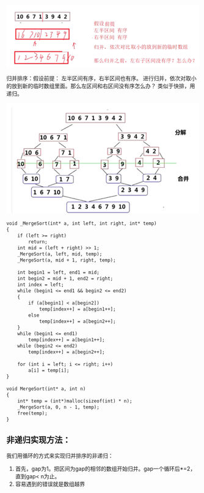 
![](attachments/归并排序_image_0.png)

归并排序：假设前提：
左半区间有序，右半区间也有序。  进行归并，依次对取小的放到新的临时数组里面。那么左区间和右区间没有序怎么办？
类似于快排，用递归。

![](attachments/归并排序_image_1.png)


```
void _MergeSort(int* a, int left, int right, int* temp)
{
    if (left >= right)
        return;
    int mid = (left + right) >> 1;
    _MergeSort(a, left, mid, temp);
    _MergeSort(a, mid + 1, right, temp);

    int begin1 = left, end1 = mid;
    int begin2 = mid + 1, end2 = right;
    int index = left;
    while (begin1 <= end1 && begin2 <= end2)
    {
        if (a[begin1] < a[begin2])
            temp[index++] = a[begin1++];
        else
            temp[index++] = a[begin2++];
    }
    while (begin1 <= end1)
        temp[index++] = a[begin1++];
    while (begin2 <= end2)
        temp[index++] = a[begin2++];

    for (int i = left; i <= right; i++)
        a[i] = temp[i];
}

void MergeSort(int* a, int n)
{
    int* temp = (int*)malloc(sizeof(int) * n);
    _MergeSort(a, 0, n - 1, temp);
    free(temp);
}
```


## 非递归实现方法：

我们用循环的方式来实现归并排序的非递归：
1.  首先，gap为1。把区间为gap的相邻的数组开始归并。gap一个循环后*=2，直到gap< n为止。
1. 容易遇到的错误就是数组越界
